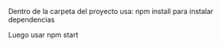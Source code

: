 Dentro de la carpeta del proyecto usa: npm install para instalar dependencias

Luego usar npm start
